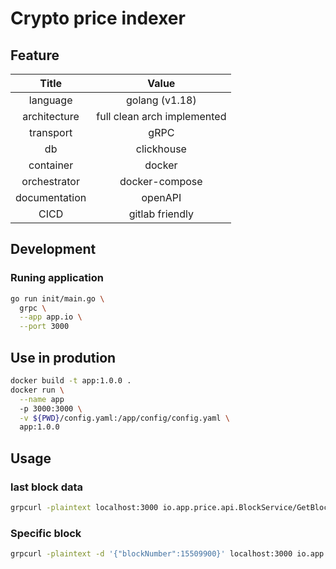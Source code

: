 # Crypto price indexer

## Feature

| Title | Value |
|:-----:|:-----:|
|language| golang (v1.18) |
|architecture| full clean arch implemented |
|transport| gRPC |
|db| clickhouse |
|container| docker |
|orchestrator| docker-compose |
|documentation| openAPI |
|CICD| gitlab friendly |

## Development

### Runing application
```bash
go run init/main.go \
  grpc \
  --app app.io \
  --port 3000
```

## Use in prodution

```bash
docker build -t app:1.0.0 .
docker run \
  --name app
  -p 3000:3000 \
  -v ${PWD}/config.yaml:/app/config/config.yaml \
  app:1.0.0
```

## Usage

### last block data

```bash
grpcurl -plaintext localhost:3000 io.app.price.api.BlockService/GetBlock
```

### Specific block
```bash
grpcurl -plaintext -d '{"blockNumber":15509900}' localhost:3000 io.app.price.api.BlockService/GetBlock
````